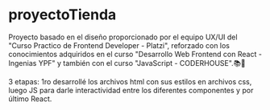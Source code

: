 # proyectoTienda
Proyecto basado en el diseño proporcionado por el equipo UX/UI del "Curso Practico de Frontend Developer - Platzi", reforzado con los conocimientos adquiridos en el curso "Desarrollo Web Frontend con React - Ingenias YPF" y también con el curso "JavaScript - CODERHOUSE".📚🤩

3 etapas: 1ro desarrollé los archivos html con sus estilos en archivos css, luego JS para darle interactividad entre los diferentes componentes y por último React.
